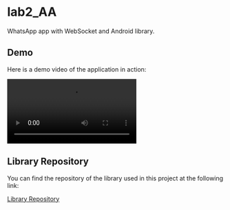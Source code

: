 # lab2_AA
WhatsApp app with WebSocket and Android library.

## Demo

Here is a demo video of the application in action:

<video src="https://github.com/user-attachments/assets/c420ca35-1cb3-4348-abb8-e5580decfc80">
  Your browser does not support the video tag.
</video>

## Library Repository

You can find the repository of the library used in this project at the following link:

[Library Repository](https://github.com/Yermakhan05/chatLibrary)
